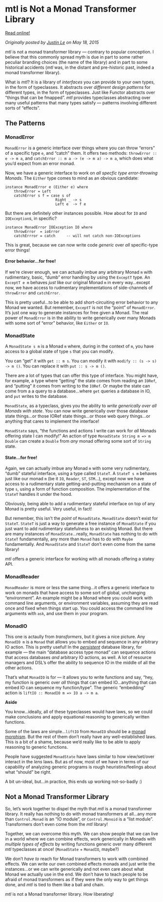 mtl is Not a Monad Transformer Library
======================================

[Read online!](https://blog.jle.im/entry/mtl-is-not-a-monad-transformer-library.html)

*Originally posted by [Justin Le](https://blog.jle.im/) on May 18, 2015*

*mtl* is not a monad transformer library — contrary to popular
conception. I believe that this commonly spread myth is due in part to
some rather peculiar branding choices (the name of the library) and in
part to some historical accidents (*mtl* was, in the distant and
pre-historic past, indeed a monad transformer library).

What is *mtl*? It is a library of *interfaces* you can provide to your
own types, in the form of typeclasses. It abstracts over *different
design patterns* for different types, in the form of typeclasses. Just
like Functor abstracts over “things that can be fmapped”. *mtl* provides
typeclasses abstracting over many useful patterns that many types
satisfy — patterns involving different sorts of “effects”.

The Patterns
------------

### MonadError

`MonadError` is a generic interface over things where you can throw
“errors” of a specific type `e`, and “catch” them. It offers two
methods: `throwError :: e -> m a`, and
`catchError :: m a -> (e -> m a) -> m a`, which does what you’d expect
from an error monad.

Now, we have a generic interface to work on *all specfic type
error-throwing Monads*. The `Either` type comes to mind as an obvious
candidate:

``` {.haskell}
instance MonadError e (Either e) where
    throwError = Left
    catchError s f = case s of
                       Right _ -> s
                       Left e  -> f e
```

But there are definitely other instances possible. How about for `IO`
and `IOException`s, in specific?

``` {.haskell}
instance MonadError IOException IO where
    throwError  = ioError
    catchErrror = catch     -- will not catch non-IOExceptions
```

This is great, because we can now write code *generic* over *all*
specific-type error things!

#### Error behavior…for free!

If we’re clever enough, we can actually imbue any arbitrary Monad `m`
with rudimentary, basic, “dumb” error handling by using the `ExceptT`
type. An `ExceptT e m` behaves *just* like our original Monad `m` in
every way…except now, we have access to rudmentary implementations of
side-channels of `throwError` and `catchError`.

This is pretty useful…to be able to add short-circuiting error behavior
to any Monad we wanted. But remember, `ExceptT` is not the “point” of
`MonadError`. It’s just one way to generate instances for free given a
Monad. The real power of `MonadError` is in the ability to write
generically over many Monads with some sort of “error” behavior, like
`Either` or `IO`.

### MonadState

A `MonadState s m` is a Monad `m` where, during in the context of `m`,
you have access to a global state of type `s` that you can modify.

You can “get” it with `get :: m s`. You can modify it with
`modify :: (s -> s) -> m ()`. You can replace it with
`put :: s -> m ()`.

There are a lot of types that can offer this type of interface. You
might have, for example, a type where “getting” the state comes from
reading an `IORef`, and “putting” it comes from writing to the `IORef`.
Or maybe the state can come from a a query to a database…where `get`
queries a database in IO, and `put` writes to the database.

`MonadState`, as a typeclass, gives you the ability to *write
generically over all Monads with state*. You can now write generically
over those database state things…or those IORef state things…or those
web query things…or anything that cares to implement the interface!

`MonadState` says, “the functions and actions I write can work for *all*
Monads offering state I can modify!” An action of type
`MonadState String m => m Double` can create a `Double` from *any* monad
offering some sort of `String` state.

#### State…for free!

Again, we can actually imbue any Monad `m` with some very rudimentary,
“dumb” stateful interface, using a type called `StateT`. A `StateT s m`
behaves just like our monad `m` (be it `IO`, `Reader`, `ST`, `STM`…),
except now we have access to a rudimentary state getting-and-putting
mechanism on a state of type `s`, using a form of function composition.
The implementation of the `StateT` handles it under the hood.

Obviously, being able to add a rudimentary stateful interface on top of
any Monad is pretty useful. Very useful, in fact!

But remember, this isn’t the *point* of `MonadState`. `MonadState`
doesn’t exist for `StateT`. `StateT` is just a way to generate a free
instance of `MonadState` if you just want to add rudimentary
statefulness to an existing Monad. But there are many instances of
`MonadState`…really, `MonadState` has nothing to do with `StateT`
fundamentally, any more than `Monad` has to do with `Maybe`
fundamentally. And `MonadState` and `StateT` don’t even come from the
same library!

*mtl* offers a generic interface for working with all monads offering a
statey API.

### MonadReader

`MonadReader` is more or less the same thing…it offers a generic
interface to work on monads that have access to some sort of global,
unchanging “environment”. An example might be a Monad where you could
work with command line arguments, or environment variables, assuming
they are read once and fixed when things start up. You could access the
command line arguments with `ask`, and use them in your program.

### MonadIO

This one is actaully from *transformers*, but it gives a nice picture.
Any `MonadIO m` is a `Monad` that allows you to embed and sequence in
any arbitrary IO action. This is pretty useful! In the
*[persistent](http://hackage.haskell.org/package/persistent)* database
library, for example — the main “database access type monad” can
sequence actions that access databases *and* arbitrary IO actions, as
well. A lot of resource managers and DSL’s offer the ability to sequence
IO in the middle of all the other actions.

That’s what `MonadIO` is for — it allows you to write functions and say,
“hey, my function is generic over *all* things that can embed
IO…anything that can embed IO can sequence my function/type”. The
generic “embedding” action is `liftIO :: MonadIO m => IO a -> m a`.

<div class="note">

**Aside**

You know…ideally, all of these typeclasses would have laws, so we could
make conclusions and apply equational reasoning to generically written
functions.

Some of the laws are simple…`liftIO` from `MonadIO` should be a [monad
morphism](http://hackage.haskell.org/package/mmorph-1.0.4/docs/Control-Monad-Morph.html).
But the rest of them don’t really have any well-established laws. This
is a bit of a shame, because we’d really like to be able to apply
reasoning to generic functions.

People have suggested `MonadState` have laws similar to how
view/set/over interact in the *lens* laws. But as of now, most of we
have in terms of our capability of analyzing generic programs is rough
heuristins/feelings about what “should” be right.

A bit un-ideal, but…in practice, this ends up working not-so-badly :)

</div>

Not a Monad Transformer Library
-------------------------------

So, let’s work together to dispel the myth that *mtl* is a monad
transformer library. It really has nothing to do with monad transformers
at all…any more than `Control.Monad` is an “IO module”, or
`Control.Monoid` is a “list module”. Transformers don’t even come from
the *mtl* library!

Together, we can overcome this myth. We can show people that we can live
in a world where we can combine effects, work generically in Monads with
*multiple types of effects* by writing functions generic over many
different *mtl* typeclasses at once! (`MonadState` + `MonadIO`, maybe?)

We don’t *have to* reach for Monad transformers to work with combined
effects. We can write our own combined effects monads and just write the
instances…or we can write generically and not even care about what Monad
we actually use in the end. We don’t have to teach people to be afraid
of monad transformers as if they were the only way to get things done,
and *mtl* is tied to them like a ball and chain.

*mtl* is not a Monad transformer library. How liberating!
